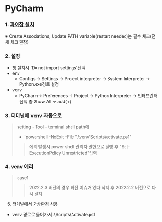# PyCharm
### 1. <a href="https://www.jetbrains.com/ko-kr/pycharm/download/#section=windows">파이참 설치</a>
※ Create Associations, Update PATH variable(restart needed)는 필수 체크(전체 체크 권장)
### 2. 설정
- 첫 설치시 'Do not import settings'선택
- env
  - Configs → Settings → Project interpreter → System Interpreter → Python.exe경로 설정
- venv
  - PyCharm-> Preferences -> Project -> Python Interpreter -> 인터프린터 선택 중 Show All → add(+)

### 3. 터미널에 venv 자동으로
> setting - Tool - terminal shell path에
> - 'powershell -NoExit -File ".\venv\Scripts\activate.ps1"
>> 에러 발생시 power shell 관리자 권한으로 실행 후 "Set-ExecutionPolicy Unrestricted"입력

### 4. venv 에러
> case1
>> 2022.2.3 버전의 경우 버전 이슈가 있다 삭제 후 2022.2.2 버전으로 다시 설치
>
5. 터미널에서 가상환경 사용
- venv 경로로 들어가서  .\Scripts\Activate.ps1 
